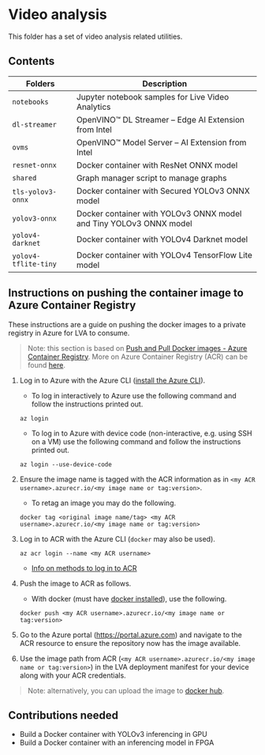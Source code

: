 # Video analysis

This folder has a set of video analysis related utilities.

## Contents

| Folders              | Description                                                              |
|----------------------|--------------------------------------------------------------------------|
| `notebooks`          | Jupyter notebook samples for Live Video Analytics                        |
| `dl-streamer`        | OpenVINO™ DL Streamer – Edge AI Extension from Intel                     |
| `ovms`               | OpenVINO™ Model Server – AI Extension from Intel                         |
| `resnet-onnx`        | Docker container with ResNet ONNX model                                  |
| `shared`             | Graph manager script to manage graphs                                    |
| `tls-yolov3-onnx`    | Docker container with Secured YOLOv3 ONNX model                          |
| `yolov3-onnx`        | Docker container with YOLOv3 ONNX model and Tiny YOLOv3 ONNX model       |
| `yolov4-darknet`     | Docker container with YOLOv4 Darknet model                               |
| `yolov4-tflite-tiny` | Docker container with YOLOv4 TensorFlow Lite model                       |


## Instructions on pushing the container image to Azure Container Registry

These instructions are a guide on pushing the docker images to a private registry in Azure for LVA to consume.

> Note:  this section is based on [Push and Pull Docker images  - Azure Container Registry](http://docs.microsoft.com/en-us/azure/container-registry/container-registry-get-started-docker-cli).  More on Azure Container Registry (ACR) can be found [here](https://docs.microsoft.com/en-us/azure/container-registry/).


1. Log in to Azure with the Azure CLI ([install the Azure CLI](https://docs.microsoft.com/en-us/cli/azure/install-azure-cli)).

    - To log in interactively to Azure use the following command and follow the instructions printed out.

    ```
    az login
    ```

    - To log in to Azure with device code (non-interactive, e.g. using SSH on a VM) use the following command and follow the instructions printed out.

    ```
    az login --use-device-code
    ```


2.  Ensure the image name is tagged with the ACR information as in `<my ACR username>.azurecr.io/<my image name or tag:version>`.

    - To retag an image you may do the following.

    ```
    docker tag <original image name/tag> <my ACR username>.azurecr.io/<my image name or tag:version>
    ```

3.  Log in to ACR with the Azure CLI (`docker` may also be used).

    ```
    az acr login --name <my ACR username>
    ```

    - [Info on methods to log in to ACR](https://docs.microsoft.com/en-us/azure/container-registry/container-registry-get-started-docker-cli#log-in-to-a-registry)

4.  Push the image to ACR as follows.

    - With docker (must have [docker installed](https://docs.docker.com/get-docker/)), use the following.
    ```
    docker push <my ACR username>.azurecr.io/<my image name or tag:version>
    ```

5.  Go to the Azure portal (https://portal.azure.com) and navigate to the ACR resource to ensure the repository now has the image available.

6.  Use the image path from ACR (`<my ACR username>.azurecr.io/<my image name or tag:version>`) in the LVA deployment manifest for your device along with your ACR credentials.

> Note:  alternatively, you can upload the image to [docker hub](https://hub.docker.com).

## Contributions needed

- Build a Docker container with YOLOv3 inferencing in GPU
- Build a Docker container with an inferencing model in FPGA
